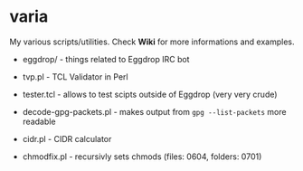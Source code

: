 # varia
My various scripts/utilities. Check **Wiki** for more informations and examples.

- eggdrop/ - things related to Eggdrop IRC bot

- tvp.pl - TCL Validator in Perl
- tester.tcl - allows to test scipts outside of Eggdrop (very very crude)
- decode-gpg-packets.pl - makes output from `gpg --list-packets` more readable
- cidr.pl - CIDR calculator
- chmodfix.pl - recursivly sets chmods (files: 0604, folders: 0701)
